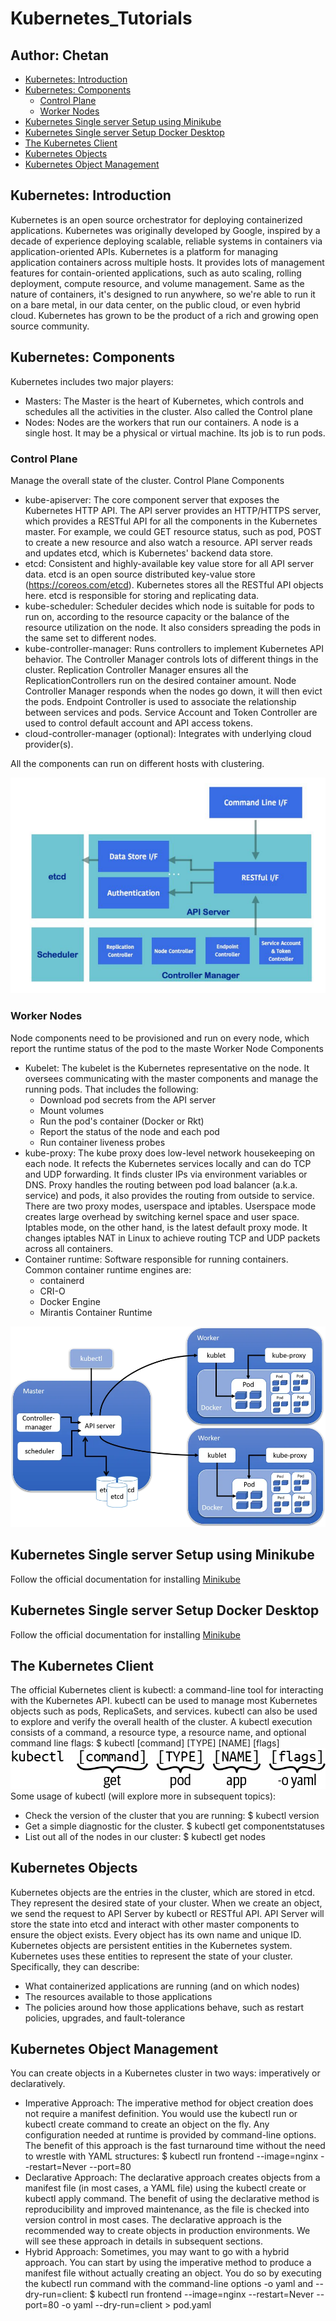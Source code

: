 # Kubernetes_Tutorials <!-- omit in toc -->
## Author: Chetan <!-- omit in toc -->

- [Kubernetes: Introduction ](#kubernetes-introduction-)
- [Kubernetes: Components ](#kubernetes-components-)
  - [Control Plane ](#control-plane-)
  - [Worker Nodes ](#worker-nodes-)
- [Kubernetes Single server Setup using Minikube ](#kubernetes-single-server-setup-using-minikube-)
- [Kubernetes Single server Setup Docker Desktop ](#kubernetes-single-server-setup-docker-desktop-)
- [The Kubernetes Client ](#the-kubernetes-client-)
- [Kubernetes Objects ](#kubernetes-objects-)
- [Kubernetes Object Management ](#kubernetes-object-management-)


## Kubernetes: Introduction <a name="kubernetes-introduction"></a>
Kubernetes is an open source orchestrator for deploying containerized applications. Kubernetes was originally developed by Google, inspired by a decade of experience deploying scalable, reliable systems in containers via application-oriented APIs. Kubernetes is a platform for managing application containers across multiple hosts. It provides lots of management features for contain-oriented applications, such as auto scaling, rolling deployment, compute resource, and volume management. Same as the nature of containers, it's designed to run anywhere, so we're able to run it on a bare metal, in our data center, on the public cloud, or even hybrid cloud.
Kubernetes has grown to be the product of a rich and growing open source community.

## Kubernetes: Components <a name="kubernetes-components"></a>
Kubernetes includes two major players:
- Masters: The Master is the heart of Kubernetes, which controls and schedules all the activities in the cluster. Also called the Control plane
- Nodes: Nodes are the workers that run our containers. A node is a single host. It may be a physical or virtual machine. Its job is to run pods.

### Control Plane <a name="control-plane"></a>
Manage the overall state of the cluster.
Control Plane Components

- kube-apiserver: The core component server that exposes the Kubernetes HTTP API. The API server provides an HTTP/HTTPS server, which provides a RESTful API for all the components in the Kubernetes master. For example, we could GET resource status, such as pod, POST to create a new resource and also watch a resource. API server reads and updates etcd, which is Kubernetes' backend data store.
- etcd: Consistent and highly-available key value store for all API server data. etcd is an open source distributed key-value store (https://coreos.com/etcd). Kubernetes stores all the RESTful API objects here. etcd is responsible for storing and replicating data.
- kube-scheduler: Scheduler decides which node is suitable for pods to run on, according to the resource capacity or the balance of the resource utilization on the node. It also considers spreading the pods in the same set to different nodes.
- kube-controller-manager: Runs controllers to implement Kubernetes API behavior. The Controller Manager controls lots of different things in the cluster. Replication Controller Manager ensures all the ReplicationControllers run on the desired container amount. Node Controller Manager responds when the nodes go down, it will then evict the pods. Endpoint Controller is used to associate the relationship between services and pods. Service Account and Token Controller are used to control default account and API access tokens.
- cloud-controller-manager (optional): Integrates with underlying cloud provider(s).

All the components can run on different hosts with clustering.

![Control Plane Components](image.png)

### Worker Nodes <a name="worker-nodes"></a>
Node components need to be provisioned and run on every node, which report the runtime status of the pod to the maste
Worker Node Components
- Kubelet: The kubelet is the Kubernetes representative on the node. It oversees communicating with the master components and manage the running pods. That includes the following:
  - Download pod secrets from the API server
  - Mount volumes
  - Run the pod's container (Docker or Rkt)
  - Report the status of the node and each pod
  - Run container liveness probes
- kube-proxy: The kube proxy does low-level network housekeeping on each node. It refects the Kubernetes services locally and can do TCP and UDP forwarding. It finds cluster IPs via environment variables or DNS. Proxy handles the routing between pod load balancer (a.k.a. service) and pods, it also provides the routing from outside to service. There are two proxy modes, userspace and iptables. Userspace mode creates large overhead by switching kernel space and user space. Iptables mode, on the other hand, is the latest default proxy mode. It changes iptables NAT in Linux to achieve routing TCP and UDP packets across all containers.
- Container runtime: Software responsible for running containers. Common container runtime engines are:
  - containerd
  - CRI-O
  - Docker Engine
  - Mirantis Container Runtime

![Kubernetes Components](image-1.png)

## Kubernetes Single server Setup using Minikube <a name="kubernetes-single-server-setup-using-minikube"></a>
Follow the official documentation for installing [Minikube](https://minikube.sigs.k8s.io/docs/start/?arch=%2Fwindows%2Fx86-64%2Fstable%2F.exe+download)

## Kubernetes Single server Setup Docker Desktop <a name="kubernetes-single-server-setup-using-dd"></a>
Follow the official documentation for installing [Minikube](https://minikube.sigs.k8s.io/docs/start/?arch=%2Fwindows%2Fx86-64%2Fstable%2F.exe+download)

## The Kubernetes Client <a name="the-kubernetes-client"></a>
The official Kubernetes client is kubectl: a command-line tool for interacting with the Kubernetes API. kubectl can be used to manage most Kubernetes objects such as pods, ReplicaSets, and services. kubectl can also be used to explore and verify the overall health of the cluster.
A kubectl execution consists of a command, a resource type, a resource name, and optional command line flags:
$ kubectl [command] [TYPE] [NAME] [flags]
![Kubectl usage pattern](image-2.png)
Some usage of kubectl (will explore more in subsequent topics):
- Check the version of the cluster that you are running:
$ kubectl version
- Get a simple diagnostic for the cluster.
$ kubectl get componentstatuses
- List out all of the nodes in our cluster:
$ kubectl get nodes

## Kubernetes Objects <a name="kubernetes-objects"></a>
Kubernetes objects are the entries in the cluster, which are stored in etcd. They represent the desired state of your cluster. When we create an object, we send the request to API Server by kubectl or RESTful API. API Server will store the state into etcd and interact with other master components to ensure the object exists. Every object has its own name and unique ID.
Kubernetes objects are persistent entities in the Kubernetes system. Kubernetes uses these entities to represent the state of your cluster. Specifically, they can describe:
- What containerized applications are running (and on which nodes)
- The resources available to those applications
- The policies around how those applications behave, such as restart policies, upgrades, and fault-tolerance

## Kubernetes Object Management <a name="kubernetes-object-management"></a>
You can create objects in a Kubernetes cluster in two ways: imperatively or declaratively.
- Imperative Approach: The imperative method for object creation does not require a manifest definition. You would use the kubectl run or kubectl create command to create an object on the fly. Any configuration needed at runtime is provided by command-line options. The benefit of this approach is the fast turnaround time without the need to wrestle with YAML structures:
$ kubectl run frontend --image=nginx --restart=Never --port=80
- Declarative Approach: The declarative approach creates objects from a manifest file (in most cases, a YAML file) using the kubectl create or kubectl apply command. The benefit of using the declarative method is reproducibility and improved maintenance, as the file is checked into version control in most cases. The declarative approach is the recommended way to create objects in production environments. We will see these approach in details in subsequent sections.
- Hybrid Approach: Sometimes, you may want to go with a hybrid approach. You can start by using the imperative method to produce a manifest file without actually creating an object. You do so by executing the kubectl run command with the command-line options -o yaml and --dry-run=client:
$ kubectl run frontend --image=nginx --restart=Never --port=80 -o yaml --dry-run=client > pod.yaml

